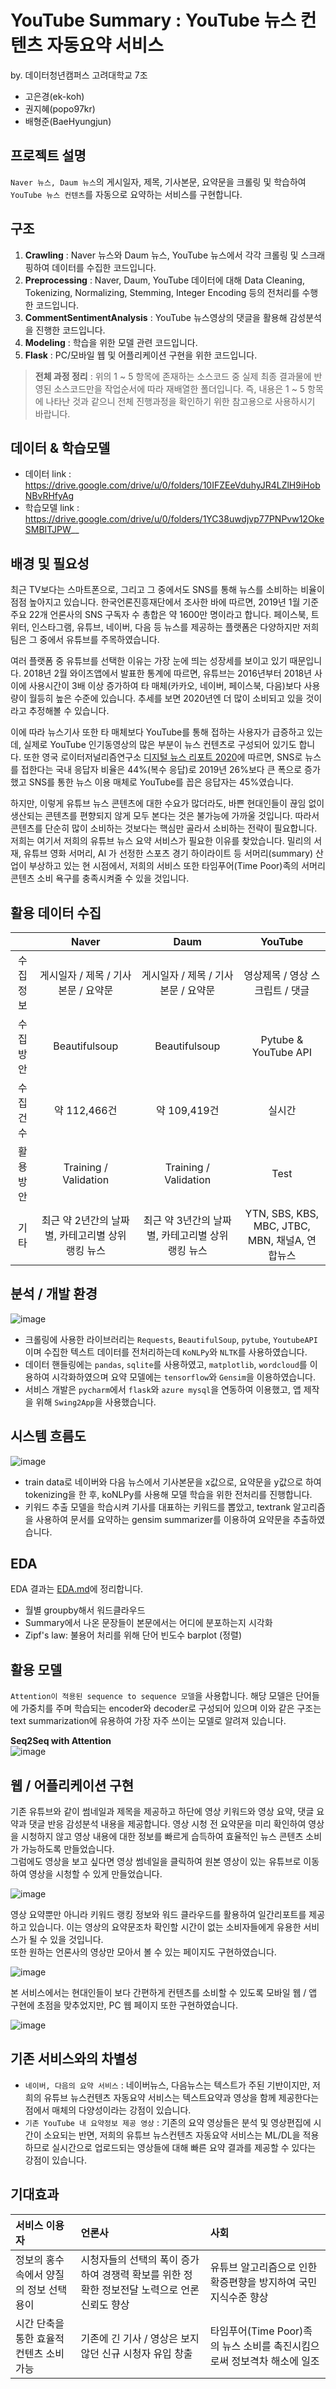 # YouTube Summary : YouTube 뉴스 컨텐츠 자동요약 서비스
by. 데이터청년캠퍼스 고려대학교 7조
- 고은경(ek-koh)
- 권지혜(popo97kr)
- 배형준(BaeHyungjun)

## 프로젝트 설명
`Naver 뉴스, Daum 뉴스`의 게시일자, 제목, 기사본문, 요약문을 크롤링 및 학습하여 `YouTube 뉴스 컨텐츠`를 자동으로 요약하는 서비스를 구현합니다.  

## 구조
1. **Crawling** : Naver 뉴스와 Daum 뉴스, YouTube 뉴스에서 각각 크롤링 및 스크래핑하여 데이터를 수집한 코드입니다.
2. **Preprocessing** : Naver, Daum, YouTube 데이터에 대해 Data Cleaning, Tokenizing, Normalizing, Stemming, Integer Encoding 등의 전처리를 수행한 코드입니다.
3. **CommentSentimentAnalysis** : YouTube 뉴스영상의 댓글을 활용해 감성분석을 진행한 코드입니다.
4. **Modeling** : 학습을 위한 모델 관련 코드입니다.
5. **Flask** : PC/모바일 웹 및 어플리케이션 구현을 위한 코드입니다.  

> **전체 과정 정리** : 위의 1 ~ 5 항목에 존재하는 소스코드 중 실제 최종 결과물에 반영된 소스코드만을 작업순서에 따라 재배열한 폴더입니다. 즉, 내용은 1 ~ 5 항목에 나타난 것과 같으니 전체 진행과정을 확인하기 위한 참고용으로 사용하시기 바랍니다.  

## 데이터 & 학습모델  
- 데이터 link : https://drive.google.com/drive/u/0/folders/10IFZEeVduhyJR4LZlH9iHobNBvRHfyAg
- 학습모델 link : https://drive.google.com/drive/u/0/folders/1YC38uwdjvp77PNPvw12OkeSMBITJPW__

## 배경 및 필요성  
최근 TV보다는 스마트폰으로, 그리고 그 중에서도 SNS를 통해 뉴스를 소비하는 비율이 점점 높아지고 있습니다. 한국언론진흥재단에서 조사한 바에 따르면, 2019년 1월 기준 주요 22개 언론사의 SNS 구독자 수 총합은 약 1600만 명이라고 합니다. 페이스북, 트위터, 인스타그램, 유튜브, 네이버, 다음 등 뉴스를 제공하는 플랫폼은 다양하지만 저희 팀은 그 중에서 유튜브를 주목하였습니다.  
  
여러 플랫폼 중 유튜브를 선택한 이유는 가장 눈에 띄는 성장세를 보이고 있기 때문입니다. 2018년 2월 와이즈앱에서 발표한 통계에 따르면, 유튜브는 2016년부터 2018년 사이에 사용시간이 3배 이상 증가하여 타 매체(카카오, 네이버, 페이스북, 다음)보다 사용량이 월등히 높은 수준에 있습니다. 추세를 보면 2020년엔 더 많이 소비되고 있을 것이라고 추정해볼 수 있습니다.  
  
이에 따라 뉴스기사 또한 타 매체보다 YouTube를 통해 접하는 사용자가 급증하고 있는데, 실제로 YouTube 인기동영상의 많은 부분이 뉴스 컨텐츠로 구성되어 있기도 합니다. 또한 영국 로이터저널리즘연구소 [디지털 뉴스 리포트 2020](http://www.digitalnewsreport.org/)에 따르면, SNS로 뉴스를 접한다는 국내 응답자 비율은 44%(복수 응답)로 2019년 26%보다 큰 폭으로 증가했고 SNS를 통한 뉴스 이용 매체로 YouTube를 꼽은 응답자는 45%였습니다.  
  
하지만, 이렇게 유튜브 뉴스 콘텐츠에 대한 수요가 많더라도, 바쁜 현대인들이 끊임 없이 생산되는 콘텐츠를 편향되지 않게 모두 본다는 것은 불가능에 가까울 것입니다. 따라서 콘텐츠를 단순히 많이 소비하는 것보다는 핵심만 골라서 소비하는 전략이 필요합니다. 저희는 여기서 저희의 유튜브 뉴스 요약 서비스가 필요한 이유를 찾았습니다. 밀리의 서재, 유튜브 영화 서머리, AI 가 선정한 스포츠 경기 하이라이트 등 서머리(summary) 산업이 부상하고 있는 현 시점에서, 저희의 서비스 또한 타임푸어(Time Poor)족의 서머리 콘텐츠 소비 욕구를 충족시켜줄 수 있을 것입니다.  


## 활용 데이터 수집
|     |Naver|Daum|YouTube|
|:---:|:---:|:---:|:---:|
|수집정보|게시일자 / 제목 / 기사본문 / 요약문|게시일자 / 제목 / 기사본문 / 요약문|영상제목 / 영상 스크립트 / 댓글|
|수집방안|Beautifulsoup|Beautifulsoup|Pytube & YouTube API|
|수집건수|약 112,466건|약 109,419건|실시간|
|활용방안|Training / Validation|Training / Validation|Test|
|기타|최근 약 2년간의 날짜별, 카테고리별 상위 랭킹 뉴스|최근 약 3년간의 날짜별, 카테고리별 상위 랭킹 뉴스|YTN, SBS, KBS, MBC, JTBC, MBN, 채널A, 연합뉴스|  

## 분석 / 개발 환경  
![image](https://user-images.githubusercontent.com/58713684/91732327-0e67ab00-ebe3-11ea-8160-fbfe9a782811.png)
  
- 크롤링에 사용한 라이브러리는 `Requests`, `BeautifulSoup`, `pytube`, `YoutubeAPI`이며 수집한 텍스트 데이터를 전처리하는데 `KoNLPy`와 `NLTK`를 사용하였습니다.  
- 데이터 핸들링에는 `pandas`, `sqlite`를 사용하였고, `matplotlib`, `wordcloud`를 이용하여 시각화하였으며 요약 모델에는 `tensorflow`와 `Gensim`을 이용하였습니다.  
- 서비스 개발은 `pycharm`에서 `flask`와 `azure mysql`을 연동하여 이용했고, 앱 제작을 위해 `Swing2App`을 사용했습니다.


## 시스템 흐름도
![image](https://user-images.githubusercontent.com/58713684/91732396-263f2f00-ebe3-11ea-915f-dbb6cbd91140.png)
    
- train data로 네이버와 다음 뉴스에서 기사본문을 x값으로, 요약문을 y값으로 하여 tokenizing을 한 후, koNLPy를 사용해 모델 학습을 위한 전처리를 진행합니다. 
- 키워드 추출 모델을 학습시켜 기사를 대표하는 키워드를 뽑았고, textrank 알고리즘을 사용하여 문서를 요약하는 gensim summarizer를 이용하여 요약문을 추출하였습니다.


## EDA
EDA 결과는 [EDA.md](https://github.com/BaeHyungjun/DataCampus-KoreaUniv-Team7/blob/master/preprocessing/EDA.md)에 정리합니다.  

- 월별 groupby해서 워드클라우드
- Summary에서 나온 문장들이 본문에서는 어디에 분포하는지 시각화
- Zipf's law: 불용어 처리를 위해 단어 빈도수 barplot (정렬)

  
## 활용 모델
`Attention이 적용된 sequence to sequence 모델`을 사용합니다. 해당 모델은 단어들에 가중치를 주며 학습되는 encoder와 decoder로 구성되어 있으며 이와 같은 구조는 text summarization에 유용하여 가장 자주 쓰이는 모델로 알려져 있습니다.  
  
**Seq2Seq with Attention**  
![image](https://user-images.githubusercontent.com/58713684/89136169-4987a780-d56d-11ea-9f4c-7dd2687327fe.png)

## 웹 / 어플리케이션 구현  
기존 유튜브와 같이 썸네일과 제목을 제공하고 하단에 영상 키워드와 영상 요약, 댓글 요약과 댓글 반응 감성분석 내용을 제공합니다. 영상 시청 전 요약문을 미리 확인하여 영상을 시청하지 않고 영상 내용에 대한 정보를 빠르게 습득하여 효율적인 뉴스 콘텐츠 소비가 가능하도록 만들었습니다.  
그럼에도 영상을 보고 싶다면 영상 썸네일을 클릭하여 원본 영상이 있는 유튜브로 이동하여 영상을 시청할 수 있게 만들었습니다.

![image](https://user-images.githubusercontent.com/58713684/91732204-e37d5700-ebe2-11ea-8824-5b7e0ddef4be.png)  

영상 요약뿐만 아니라 키워드 랭킹 정보와 워드 클라우드를 활용하여 일간리포트를 제공하고 있습니다. 이는 영상의 요약문조차 확인할 시간이 없는 소비자들에게 유용한 서비스가 될 수 있을 것입니다.  
또한 원하는 언론사의 영상만 모아서 볼 수 있는 페이지도 구현하였습니다.

![image](https://user-images.githubusercontent.com/58713684/91732493-440c9400-ebe3-11ea-91af-5c2562905adf.png)  

본 서비스에서는 현대인들이 보다 간편하게 컨텐츠를 소비할 수 있도록 모바일 웹 / 앱 구현에 초점을 맞추었지만, PC 웹 페이지 또한 구현하였습니다.  

![image](https://user-images.githubusercontent.com/58713684/91733077-11af6680-ebe4-11ea-9d52-d4cbb2eb4bd9.png)
  
  
## 기존 서비스와의 차별성
- `네이버, 다음의 요약 서비스` : 네이버뉴스, 다음뉴스는 텍스트가 주된 기반이지만, 저희의 유튜브 뉴스컨텐츠 자동요약 서비스는 텍스트요약과 영상을 함께 제공한다는 점에서 매체의 다양성이라는 강점이 있습니다.
- `기존 YouTube 내 요약정보 제공 영상` : 기존의 요약 영상들은 분석 및 영상편집에 시간이 소요되는 반면, 저희의 유튜브 뉴스컨텐츠 자동요약 서비스는 ML/DL을 적용하므로 실시간으로 업로드되는 영상들에 대해 빠른 요약 결과를 제공할 수 있다는 강점이 있습니다.

## 기대효과
|서비스 이용자|언론사|사회|
|:---|:---|:---|
|정보의 홍수 속에서 양질의 정보 선택 용이|시청자들의 선택의 폭이 증가하여 경쟁력 확보를 위한 정확한 정보전달 노력으로 언론 신뢰도 향상|유튜브 알고리즘으로 인한 확증편향을 방지하여 국민 지식수준 향상|
|시간 단축을 통한 효율적 컨텐츠 소비 가능|기존에 긴 기사 / 영상은 보지 않던 신규 시청자 유입 창출|타임푸어(Time Poor)족의 뉴스 소비를 촉진시킴으로써 정보격차 해소에 일조|


